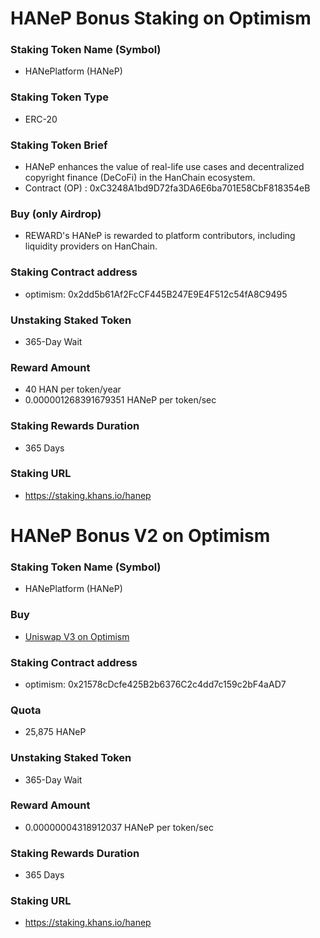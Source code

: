 # HANeP Bonus Staking on Optimism

### Staking Token Name (Symbol)
- HANePlatform (HANeP)

### Staking Token Type
- ERC-20

### Staking Token Brief
- HANeP enhances the value of real-life use cases and decentralized copyright finance (DeCoFi) in the HanChain ecosystem.
- Contract (OP) : 0xC3248A1bd9D72fa3DA6E6ba701E58CbF818354eB

### Buy (only Airdrop)
- REWARD's HANeP is rewarded to platform contributors, including liquidity providers on HanChain.

### Staking Contract address
- optimism: 0x2dd5b61Af2FcCF445B247E9E4F512c54fA8C9495

### Unstaking Staked Token
- 365-Day Wait

### Reward Amount
- 40 HAN per token/year
- 0.000001268391679351 HANeP per token/sec

### Staking Rewards Duration
- 365 Days

### Staking URL
- https://staking.khans.io/hanep

# HANeP Bonus V2 on Optimism

### Staking Token Name (Symbol)
- HANePlatform (HANeP)

### Buy
- [Uniswap V3 on Optimism](https://app.uniswap.org/swap?inputCurrency=0x4200000000000000000000000000000000000006&outputCurrency=0xC3248A1bd9D72fa3DA6E6ba701E58CbF818354eB&chain=optimism)

### Staking Contract address
- optimism: 0x21578cDcfe425B2b6376C2c4dd7c159c2bF4aAD7

### Quota
- 25,875 HANeP

### Unstaking Staked Token
- 365-Day Wait

### Reward Amount
- 0.00000004318912037 HANeP per token/sec

### Staking Rewards Duration
- 365 Days

### Staking URL
- https://staking.khans.io/hanep
